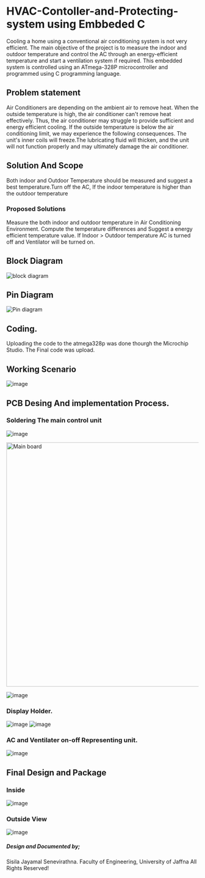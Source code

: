 # HVAC-Contoller-and-Protecting-system using Embbeded C
Cooling a home using a conventional air conditioning system is not very efficient. The main objective of the project is to measure the indoor and outdoor temperature and control the AC through an energy-efficient temperature and start a ventilation system if required. This embedded system is controlled using an ATmega-328P microcontroller and programmed using C programming language.

## Problem statement
Air Conditioners are depending on the ambient air to remove heat. When the outside temperature is high, the air conditioner can't remove heat effectively. Thus, the air conditioner may struggle to provide sufficient and energy efficient cooling. If the outside temperature is below the air conditioning limit, we may experience the following consequences. The unit's inner coils will freeze.The lubricating fluid will thicken, and the unit will not function properly and may ultimately damage the air conditioner.

## Solution And Scope
Both indoor and Outdoor Temperature should be measured and suggest a best temperature.Turn off the AC, If the indoor temperature is higher than the outdoor temperature

### Proposed Solutions
Measure the both indoor and outdoor temperature in Air Conditioning Environment.
Compute the temperature differences  and Suggest a energy efficient temperature value.
If Indoor > Outdoor temperature AC is turned off and Ventilator will be turned on.

## Block Diagram
![block diagram ](https://user-images.githubusercontent.com/108692258/196802550-12a69792-d03e-4196-a8cb-e541a7f1d57d.jpg)

## Pin Diagram
![Pin diagram](https://user-images.githubusercontent.com/108692258/196802673-1ef7c190-29e5-4142-8281-77b13545bfcb.jpg)

## Coding.
Uploading the code to the atmega328p was done thourgh the Microchip Studio.
The Final code was upload.

## Working Scenario
![image](https://user-images.githubusercontent.com/108692258/196803650-e72df0cb-0aa0-4418-bb77-1d3c7b58c10c.png)

## PCB Desing And implementation Process.
### Soldering The main control unit

![image](https://user-images.githubusercontent.com/108692258/196803911-ece89e62-cdb4-4dce-a150-509b1cfb9e29.png)

<img width="640" alt="Main board" src="https://user-images.githubusercontent.com/108692258/196812196-74cc0f79-5e62-4c9a-9330-8961cec4dda5.png">


![image](https://user-images.githubusercontent.com/108692258/196804081-20ef9b7a-f1aa-4991-ae47-2b26bbbb90f7.png)


### Display Holder.
![image](https://user-images.githubusercontent.com/108692258/196805655-071c2cae-b260-48db-9415-ca98bd4c5ba4.png)
![image](https://user-images.githubusercontent.com/108692258/196805673-8ed017cf-5be7-43aa-94a0-96a0697cfc31.png)

### AC and Ventilater on-off Representing unit.
![image](https://user-images.githubusercontent.com/108692258/196805904-e45f09c9-bb10-46f5-977b-a5609c936d30.png)

## Final Design and Package
### Inside
![image](https://user-images.githubusercontent.com/108692258/196806711-c2ef8d64-999b-4ed4-9d60-16e67e838904.png)


### Outside View

![image](https://user-images.githubusercontent.com/108692258/196807146-4f41aabe-a70a-47db-a028-0c4d25db25c7.png)


##### Design and Documented by;
Sisila Jayamal Senevirathna.
Faculty of Engineering,
University of Jaffna
All Rights Reserved!


